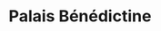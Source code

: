 ---
guid: "f11e87ac2bb5"
title: "Palais Bénédictine"
latlng: "49.758859, 0.367972"
videoId: "mrpbAFzmz_E" 
---